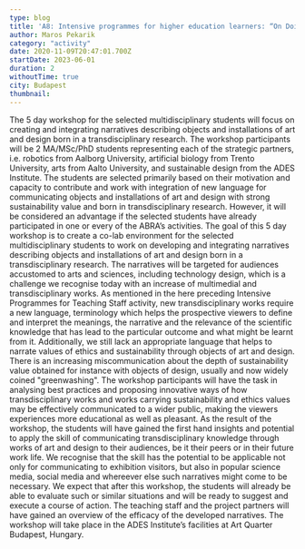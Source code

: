 ```yaml
---
type: blog
title: 'A8: Intensive programmes for higher education learners: “On Doing and Sharing Transdisciplinary Research”'
author: Maros Pekarik
category: "activity"
date: 2020-11-09T20:47:01.700Z
startDate: 2023-06-01
duration: 2
withoutTime: true
city: Budapest
thumbnail:
---
```


The 5 day workshop for the selected multidisciplinary students will focus on creating and integrating narratives describing objects and installations of art and design born in a transdisciplinary research.
The workshop participants will be 2 MA/MSc/PhD students representing each of the strategic partners, i.e. robotics from Aalborg University, artificial biology from Trento University, arts from Aalto University, and sustainable design from the ADES Institute. The students are selected primarily based on their motivation and capacity to contribute and work with integration of new language for communicating objects and installations of art and design with strong sustainability value and born in transdisciplinary research. However, it will be considered an advantage if the selected students have already participated in one or every of the ABRA’s activities.
The goal of this 5 day workshop is to create a co-lab environment for the selected multidisciplinary students to work on developing and integrating narratives describing objects and installations of art and design born in a transdisciplinary research. The narratives will be targeted for audiences accustomed to arts and sciences, including technology design, which is a challenge we recognise today with an increase of multimedial and transdisciplinary works. As mentioned in the here preceding Intensive Programmes for Teaching Staff activity, new transdisciplinary works require a new language, terminology which helps the prospective viewers to define and interpret the meanings, the narrative and the relevance of the scientific knowledge that has lead to the particular outcome and what might be learnt from it. Additionally, we still lack an appropriate language that helps to narrate values of ethics and sustainability through objects of art and design. There is an increasing miscommunication about the depth of sustainability value obtained for instance with objects of design, usually and now widely coined "greenwashing". The workshop participants will have the task in analysing best practices and proposing innovative ways of how transdisciplinary works and works carrying sustainability and ethics values may be effectively communicated to a wider public, making the viewers experiences more educational as well as pleasant.
As the result of the workshop, the students will have gained the first hand insights and potential to apply the skill of communicating transdisciplinary knowledge through works of art and design to their audiences, be it their peers or in their future work life. We recognise that the skill has the potential to be applicable not only for communicating to exhibition visitors, but also in popular science media, social media and whereever else such narratives might come to be necessary. We expect that after this workshop, the students will already be able to evaluate such or similar situations and will be ready to suggest and execute a course of action. The teaching staff and the project partners will have gained an overview of the efficacy of the developed narratives.
The workshop will take place in the ADES Institute’s facilities at Art Quarter Budapest, Hungary.


